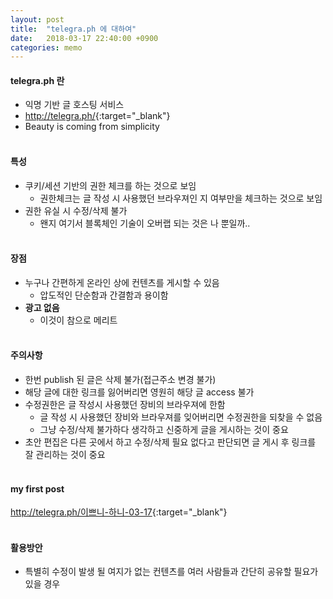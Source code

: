 ```yaml
---
layout: post
title:  "telegra.ph 에 대하여"
date:   2018-03-17 22:40:00 +0900
categories: memo
---
```

#### telegra.ph 란
* 익명 기반 글 호스팅 서비스
* <http://telegra.ph/>{:target="_blank"}
* Beauty is coming from simplicity
<br><br>

#### 특성
* 쿠키/세션 기반의 권한 체크를 하는 것으로 보임
  * 권한체크는 글 작성 시 사용했던 브라우져인 지 여부만을 체크하는 것으로 보임
* 권한 유실 시 수정/삭제 불가
  * 왠지 여기서 블록체인 기술이 오버랩 되는 것은 나 뿐일까..
<br><br>

#### 장점
* 누구나 간편하게 온라인 상에 컨텐츠를 게시할 수 있음
  * 압도적인 단순함과 간결함과 용이함
* **광고 없음**
  * 이것이 참으로 메리트
<br><br>

#### 주의사항
* 한번 publish 된 글은 삭제 불가(접근주소 변경 불가)
* 해당 글에 대한 링크를 잃어버리면 영원히 해당 글 access 불가
* 수정권한은 글 작성시 사용했던 장비의 브라우져에 한함
  * 글 작성 시 사용했던 장비와 브라우져를 잊어버리면 수정권한을 되찾을 수 없음
  * 그냥 수정/삭제 불가하다 생각하고 신중하게 글을 게시하는 것이 중요
* 초안 편집은 다른 곳에서 하고 수정/삭제 필요 없다고 판단되면 글 게시 후 링크를 잘 관리하는 것이 중요
<br><br>

#### my first post
<http://telegra.ph/이쁘니-하니-03-17>{:target="_blank"}
<br><br>

#### 활용방안
* 특별히 수정이 발생 될 여지가 없는 컨텐츠를 여러 사람들과 간단히 공유할 필요가 있을 경우
